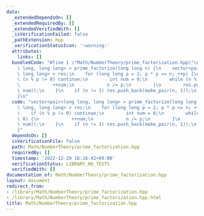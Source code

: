 ```yaml
---
data:
  _extendedDependsOn: []
  _extendedRequiredBy: []
  _extendedVerifiedWith: []
  _isVerificationFailed: false
  _pathExtension: hpp
  _verificationStatusIcon: ':warning:'
  attributes:
    links: []
  bundledCode: "#line 1 \"Math/NumberTheory/prime_factorization.hpp\"\nvector<pair<long\
    \ long, long long> > prime_factorize(long long n) {\n    vector<pair<long long,\
    \ long long> > res;\n    for (long long p = 2; p * p <= n; ++p) {\n        if\
    \ (n % p != 0) continue;\n        int num = 0;\n        while (n % p == 0) {\n\
    \            ++num;\n            n /= p;\n        }\n        res.push_back(make_pair(p,\
    \ num));\n    }\n    if (n != 1) res.push_back(make_pair(n, 1));\n    return res;\n\
    }\n"
  code: "vector<pair<long long, long long> > prime_factorize(long long n) {\n    vector<pair<long\
    \ long, long long> > res;\n    for (long long p = 2; p * p <= n; ++p) {\n    \
    \    if (n % p != 0) continue;\n        int num = 0;\n        while (n % p ==\
    \ 0) {\n            ++num;\n            n /= p;\n        }\n        res.push_back(make_pair(p,\
    \ num));\n    }\n    if (n != 1) res.push_back(make_pair(n, 1));\n    return res;\n\
    }"
  dependsOn: []
  isVerificationFile: false
  path: Math/NumberTheory/prime_factorization.hpp
  requiredBy: []
  timestamp: '2022-12-20 16:26:42+09:00'
  verificationStatus: LIBRARY_NO_TESTS
  verifiedWith: []
documentation_of: Math/NumberTheory/prime_factorization.hpp
layout: document
redirect_from:
- /library/Math/NumberTheory/prime_factorization.hpp
- /library/Math/NumberTheory/prime_factorization.hpp.html
title: Math/NumberTheory/prime_factorization.hpp
---
```

